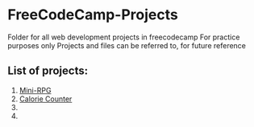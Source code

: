 # FreeCodeCamp-Projects
Folder for all web development projects in freecodecamp
For practice purposes only
Projects and files can be referred to, for future reference

## List of projects:
1. [Mini-RPG](https://obhi1kenobhi.github.io/FreeCodeCamp-Projects/rpg-dragon-repeller/)
2. [Calorie Counter]()
3. []()
4. []()

